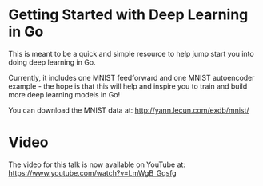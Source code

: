 # Getting Started with Deep Learning in Go
This is meant to be a quick and simple resource to help jump start you into doing deep learning in Go.

Currently, it includes one MNIST feedforward and one MNIST autoencoder example - the hope is that this will help and inspire you to train and build more deep learning models in Go!

You can download the MNIST data at:
http://yann.lecun.com/exdb/mnist/

# Video
The video for this talk is now available on YouTube at: https://www.youtube.com/watch?v=LmWgB_Gqsfg
